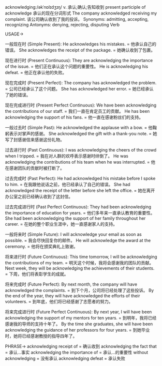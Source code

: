 acknowledging:/əkˈnɒlɪdʒɪŋ/
v.
承认;确认;告知收到
present participle of acknowledge  承认的现在分词形式
The company acknowledged receiving my complaint.
该公司确认收到了我的投诉。
Synonyms: admitting, accepting, recognizing
Antonyms: denying, rejecting, disputing
Verb

USAGE->

一般现在时 (Simple Present):
He acknowledges his mistakes. = 他承认自己的错误。
She acknowledges the receipt of the package. = 她确认收到了包裹。

现在进行时 (Present Continuous):
They are acknowledging the importance of the issue. = 他们正在承认这个问题的重要性。
He is acknowledging his defeat. = 他正在承认他的失败。

现在完成时 (Present Perfect):
The company has acknowledged the problem. = 公司已经承认了这个问题。
She has acknowledged her error. = 她已经承认了她的错误。

现在完成进行时 (Present Perfect Continuous):
We have been acknowledging the contributions of our staff. = 我们一直在肯定员工的贡献。
He has been acknowledging the support of his fans. = 他一直在感谢粉丝们的支持。

一般过去时 (Simple Past):
He acknowledged the applause with a bow. = 他鞠躬表示对掌声的感谢。
She acknowledged the gift with a thank-you note. = 她写了封感谢信来感谢这份礼物。

过去进行时 (Past Continuous):
I was acknowledging the cheers of the crowd when I tripped. = 我在对人群的欢呼表示感谢时绊倒了。
He was acknowledging the contributions of his team when he was interrupted. = 他在感谢团队的贡献时被打断了。

过去完成时 (Past Perfect):
He had acknowledged his mistake before I spoke to him. = 在我跟他说话之前，他已经承认了自己的错误。
She had acknowledged the receipt of the letter before she left the office. = 她在离开办公室之前已经确认收到了这封信。

过去完成进行时 (Past Perfect Continuous):
They had been acknowledging the importance of education for years. = 他们多年来一直承认教育的重要性。
She had been acknowledging the support of her family throughout her career. = 在她的整个职业生涯中，她一直感谢家人的支持。

一般将来时 (Simple Future):
I will acknowledge your email as soon as possible. = 我会尽快回复你的邮件。
He will acknowledge the award at the ceremony. = 他将在颁奖典礼上致谢。

将来进行时 (Future Continuous):
This time tomorrow, I will be acknowledging the contributions of my team. = 明天这个时候，我将会感谢我的团队的贡献。
Next week, they will be acknowledging the achievements of their students. = 下周，他们将表彰学生的成就。

将来完成时 (Future Perfect):
By next month, the company will have acknowledged the complaints. = 到下个月，公司将已经处理了这些投诉。
By the end of the year, they will have acknowledged the efforts of their volunteers. = 到年底，他们将已经感谢了志愿者的努力。

将来完成进行时 (Future Perfect Continuous):
By next year, I will have been acknowledging the support of my mentors for ten years. = 到明年，我将已经感谢我的导师的支持十年了。
By the time she graduates, she will have been acknowledging the guidance of her professors for four years. = 到她毕业时，她将已经感谢教授的指导四年了。


PHRASE->
acknowledging receipt of = 确认收到
acknowledging the fact that = 承认…事实
acknowledging the importance of = 承认…的重要性
without acknowledging = 没有承认
acknowledging defeat = 承认失败
